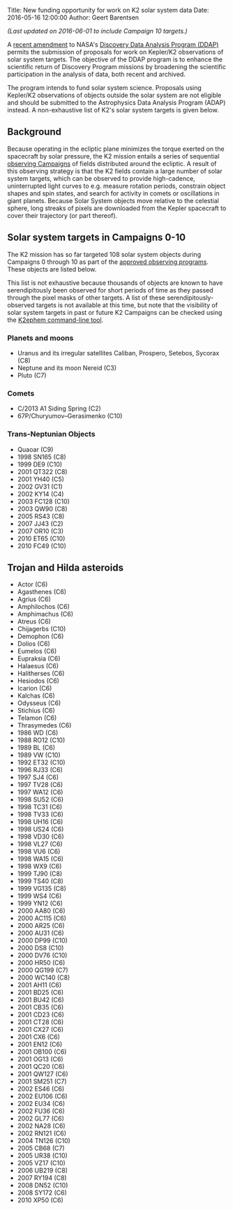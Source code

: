 Title: New funding opportunity for work on K2 solar system data
Date: 2016-05-16 12:00:00
Author: Geert Barentsen

*(Last updated on 2016-06-01 to include Campaign 10 targets.)*

A [recent amendment](http://science.nasa.gov/researchers/sara/grant-solicitations/roses-2016/2016/3/11/amendment-1ddap-now-includes-keplerk2-solar-system-observations/)
to NASA's [Discovery Data Analysis Program (DDAP)](https://nspires.nasaprs.com/external/solicitations/summary.do?method=init&solId=%7BE2458B76-679E-DD13-4075-005651FF0CEE%7D&path=open)
permits the submission of proposals for work on Kepler/K2 observations
of solar system targets.
The objective of the DDAP program is to enhance the scientific return
of Discovery Program missions by broadening the scientific participation
in the analysis of data, both recent and archived.

The program intends to fund solar system science.
Proposals using Kepler/K2 observations of objects outside the solar system are not eligible and should be submitted to the Astrophysics Data Analysis Program (ADAP) instead. A non-exhaustive list of K2's solar system targets is given below.

## Background

Because operating in the ecliptic plane minimizes the torque exerted on the spacecraft by solar pressure, the K2 mission entails a series of sequential [observing Campaigns](k2-fields.html) of fields distributed around the ecliptic.
A result of this observing strategy is that the K2 fields
contain a large number of solar system targets,
which can be observed to provide high-cadence, uninterrupted light curves
to e.g. measure rotation periods, constrain object shapes and spin states,
and search for activity in comets or oscillations in giant planets.
Because Solar System objects move relative to the celestial sphere,
long streaks of pixels are downloaded from the Kepler spacecraft to cover
their trajectory (or part thereof).


## Solar system targets in Campaigns 0-10

The K2 mission has so far targeted 108 solar system objects during
Campaigns 0 through 10 as part of the
[approved observing programs](k2-approved-programs.html).
These objects are listed below.

This list is not exhaustive because thousands of objects are known
to have serendipitously been observed for short periods of time
as they passed through the pixel masks of other targets.
A list of these serendipitously-observed targets is not available at this time,
but note that the visibility of solar system targets in past or future K2 Campaigns
can be checked using the [K2ephem command-line tool](https://github.com/KeplerGO/K2ephem).

### Planets and moons

* Uranus and its irregular satellites Caliban, Prospero, Setebos, Sycorax (C8)
* Neptune and its moon Nereid (C3)
* Pluto (C7)

### Comets

* C/2013 A1 Siding Spring (C2)
* 67P/Churyumov–Gerasimenko (C10)

### Trans-Neptunian Objects

* Quaoar     (C9)
* 1998 SN165 (C8)
* 1999 DE9   (C10)
* 2001 QT322 (C8)
* 2001 YH40  (C5)
* 2002 GV31  (C1)
* 2002 KY14  (C4)
* 2003 FC128 (C10)
* 2003 QW90  (C8)
* 2005 RS43  (C8)
* 2007 JJ43  (C2)
* 2007 OR10  (C3)
* 2010 ET65  (C10)
* 2010 FC49  (C10)

## Trojan and Hilda asteroids

* Actor        (C6) 
* Agasthenes   (C6)
* Agrius       (C6)
* Amphilochos  (C6)
* Amphimachus  (C6)
* Atreus       (C6)
* Chijagerbs   (C10)
* Demophon     (C6)
* Dolios       (C6)
* Eumelos      (C6)
* Eupraksia    (C6)
* Halaesus     (C6)
* Halitherses  (C6)
* Hesiodos     (C6)
* Icarion      (C6)
* Kalchas      (C6)
* Odysseus     (C6)
* Stichius     (C6)
* Telamon      (C6)
* Thrasymedes  (C6)
* 1986 WD      (C6)
* 1988 RO12    (C10)
* 1989 BL      (C6)
* 1989 VW      (C10)
* 1992 ET32    (C10)
* 1996 RJ33    (C6)
* 1997 SJ4     (C6)
* 1997 TV28    (C6)
* 1997 WA12    (C6)
* 1998 SU52    (C6)
* 1998 TC31    (C6)
* 1998 TV33    (C6)
* 1998 UH16    (C6)
* 1998 US24    (C6)
* 1998 VD30    (C6)
* 1998 VL27    (C6)
* 1998 VU6     (C6)
* 1998 WA15    (C6)
* 1998 WX9     (C6)
* 1999 TJ90    (C8)
* 1999 TS40    (C8)
* 1999 VG135   (C8)
* 1999 WS4     (C6)
* 1999 YN12    (C6)
* 2000 AA80    (C6)
* 2000 AC115   (C6)
* 2000 AR25    (C6)
* 2000 AU31    (C6)
* 2000 DP99    (C10)
* 2000 DS8     (C10)
* 2000 DV76    (C10)
* 2000 HR50    (C6)
* 2000 QG199   (C7)
* 2000 WC140   (C8)
* 2001 AH11    (C6)
* 2001 BD25    (C6)
* 2001 BU42    (C6)
* 2001 CB35    (C6)
* 2001 CD23    (C6)
* 2001 CT28    (C6)
* 2001 CX27    (C6)
* 2001 CX6     (C6)
* 2001 EN12    (C6)
* 2001 OB100   (C6)
* 2001 OG13    (C6)
* 2001 QC20    (C6)
* 2001 QW127   (C6)
* 2001 SM251   (C7)
* 2002 ES46    (C6)
* 2002 EU106   (C6)
* 2002 EU34    (C6)
* 2002 FU36    (C6)
* 2002 GL77    (C6)
* 2002 NA28    (C6)
* 2002 RN121   (C6)
* 2004 TN126   (C10)
* 2005 CB68    (C7)
* 2005 UR38    (C10)
* 2005 VZ17    (C10)
* 2006 UB219   (C8)
* 2007 RY194   (C8)
* 2008 DN52    (C10)
* 2008 SY172   (C6)
* 2010 XP50    (C6)
